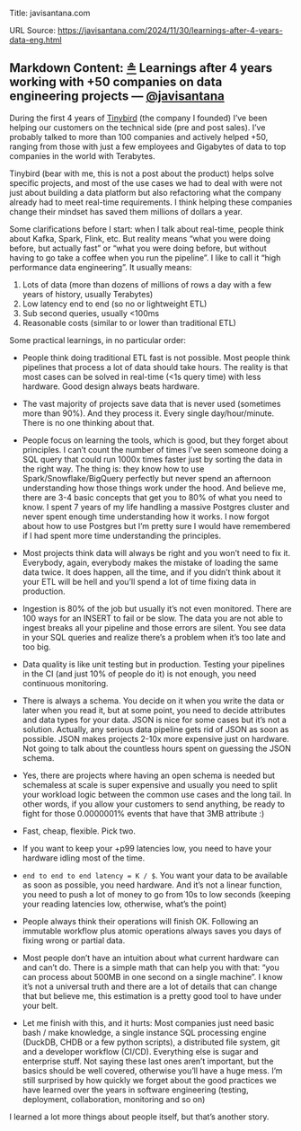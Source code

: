 Title: javisantana.com

URL Source: https://javisantana.com/2024/11/30/learnings-after-4-years-data-eng.html

Markdown Content:
[≗](https://javisantana.com/) Learnings after 4 years working with +50 companies on data engineering projects — [@javisantana](https://twitter.com/javisantana)
---------------------------------------------------------------------------------------------------------------------------------------------------------------

During the first 4 years of [Tinybird](https://tinybird.co/) (the company I founded) I’ve been helping our customers on the technical side (pre and post sales). I’ve probably talked to more than 100 companies and actively helped +50, ranging from those with just a few employees and Gigabytes of data to top companies in the world with Terabytes.

Tinybird (bear with me, this is not a post about the product) helps solve specific projects, and most of the use cases we had to deal with were not just about building a data platform but also refactoring what the company already had to meet real-time requirements. I think helping these companies change their mindset has saved them millions of dollars a year.

Some clarifications before I start: when I talk about real-time, people think about Kafka, Spark, Flink, etc. But reality means “what you were doing before, but actually fast” or “what you were doing before, but without having to go take a coffee when you run the pipeline”. I like to call it “high performance data engineering”. It usually means:

1.  Lots of data (more than dozens of millions of rows a day with a few years of history, usually Terabytes)
2.  Low latency end to end (so no or lightweight ETL)
3.  Sub second queries, usually <100ms
4.  Reasonable costs (similar to or lower than traditional ETL)

Some practical learnings, in no particular order:

*   People think doing traditional ETL fast is not possible. Most people think pipelines that process a lot of data should take hours. The reality is that most cases can be solved in real-time (<1s query time) with less hardware. Good design always beats hardware.
    
*   The vast majority of projects save data that is never used (sometimes more than 90%). And they process it. Every single day/hour/minute. There is no one thinking about that.
    
*   People focus on learning the tools, which is good, but they forget about principles. I can’t count the number of times I’ve seen someone doing a SQL query that could run 1000x times faster just by sorting the data in the right way. The thing is: they know how to use Spark/Snowflake/BigQuery perfectly but never spend an afternoon understanding how those things work under the hood. And believe me, there are 3-4 basic concepts that get you to 80% of what you need to know. I spent 7 years of my life handling a massive Postgres cluster and never spent enough time understanding how it works. I now forgot about how to use Postgres but I’m pretty sure I would have remembered if I had spent more time understanding the principles.
    
*   Most projects think data will always be right and you won’t need to fix it. Everybody, again, everybody makes the mistake of loading the same data twice. It does happen, all the time, and if you didn’t think about it your ETL will be hell and you’ll spend a lot of time fixing data in production.
    
*   Ingestion is 80% of the job but usually it’s not even monitored. There are 100 ways for an INSERT to fail or be slow. The data you are not able to ingest breaks all your pipeline and those errors are silent. You see data in your SQL queries and realize there’s a problem when it’s too late and too big.
    
*   Data quality is like unit testing but in production. Testing your pipelines in the CI (and just 10% of people do it) is not enough, you need continuous monitoring.
    
*   There is always a schema. You decide on it when you write the data or later when you read it, but at some point, you need to decide attributes and data types for your data. JSON is nice for some cases but it’s not a solution. Actually, any serious data pipeline gets rid of JSON as soon as possible. JSON makes projects 2-10x more expensive just on hardware. Not going to talk about the countless hours spent on guessing the JSON schema.
    
*   Yes, there are projects where having an open schema is needed but schemaless at scale is super expensive and usually you need to split your workload logic between the common use cases and the long tail. In other words, if you allow your customers to send anything, be ready to fight for those 0.0000001% events that have that 3MB attribute :)
    
*   Fast, cheap, flexible. Pick two.
    
*   If you want to keep your +p99 latencies low, you need to have your hardware idling most of the time.
    
*   `end to end to end latency = K / $`. You want your data to be available as soon as possible, you need hardware. And it’s not a linear function, you need to push a lot of money to go from 10s to low seconds (keeping your reading latencies low, otherwise, what’s the point)
    
*   People always think their operations will finish OK. Following an immutable workflow plus atomic operations always saves you days of fixing wrong or partial data.
    
*   Most people don’t have an intuition about what current hardware can and can’t do. There is a simple math that can help you with that: “you can process about 500MB in one second on a single machine”. I know it’s not a universal truth and there are a lot of details that can change that but believe me, this estimation is a pretty good tool to have under your belt.
    
*   Let me finish with this, and it hurts: Most companies just need basic bash / make knowledge, a single instance SQL processing engine (DuckDB, CHDB or a few python scripts), a distributed file system, git and a developer workflow (CI/CD). Everything else is sugar and enterprise stuff. Not saying these last ones aren’t important, but the basics should be well covered, otherwise you’ll have a huge mess. I’m still surprised by how quickly we forget about the good practices we have learned over the years in software engineering (testing, deployment, collaboration, monitoring and so on)
    

I learned a lot more things about people itself, but that’s another story.
